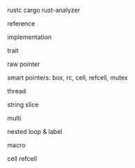 rustc
cargo
rust-analyzer

reference

implementation

trait

raw pointer

smart pointers:
box, rc, cell, refcell, mutex

thread

string slice

multi

nested loop & label

macro

cell refcell
